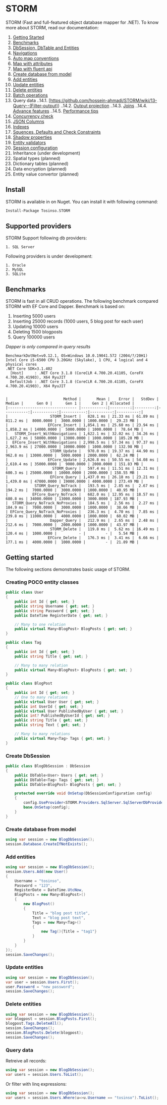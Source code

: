 # STORM
STORM (Fast and full-featured object database mapper for .NET). To know more about STORM, read our documentation:

1. [Getting Started](https://github.com/hossein-ahmadi/STORM/wiki/01---Getting-Started)
2. [Benchmarks](https://github.com/hossein-ahmadi/STORM/wiki/02-Benchmarks)
3. [DbSession, DbTable and Entities](https://github.com/hossein-ahmadi/STORM/wiki/03-DbSession,-DbTable-and-Entities)
4. [Navigations](https://github.com/hossein-ahmadi/STORM/wiki/04-Navigations)
6. [Auto map conventions](https://github.com/hossein-ahmadi/STORM/wiki/05-Auto-map-conventions)
7. [Map with attributes](https://github.com/hossein-ahmadi/STORM/wiki/06-Map-with-attributes)
9. [Map with fluent api](https://github.com/hossein-ahmadi/STORM/wiki/07-Map-with-fluent-api)
8. [Create database from model](https://github.com/hossein-ahmadi/STORM/wiki/08-Create-database-from-model)
10. [Add entities](https://github.com/hossein-ahmadi/STORM/wiki/09-Add-entities)
11. [Update entities](https://github.com/hossein-ahmadi/STORM/wiki/10-Update-entities)
12. [Delete entities](https://github.com/hossein-ahmadi/STORM/wiki/11-Delete-entities)
13. [Batch operations](https://github.com/hossein-ahmadi/STORM/wiki/12-Batch-operations)
14. Query data
..14.1. [https://github.com/hossein-ahmadi/STORM/wiki/13-Query--(Filter-output))
..14.2. [Output projection](https://github.com/hossein-ahmadi/STORM/wiki/14-Query-(Output-projection))
..14.3. [Joins](https://github.com/hossein-ahmadi/STORM/wiki/15-Query-(Joins))
..14.4. [Advance features](https://github.com/hossein-ahmadi/STORM/wiki/16-Query-(Advance-features))
..14.5. [Performance tips](https://github.com/hossein-ahmadi/STORM/wiki/17-Query-(Performance-tips))
15. [Concurrency check](https://github.com/hossein-ahmadi/STORM/wiki/18-Concurrency-check)
16. [JSON Columns](https://github.com/hossein-ahmadi/STORM/wiki/19-JSON-Columns)
17. [Indexes](https://github.com/hossein-ahmadi/STORM/wiki/20-Indexes)
18. [Squences, Defaults and Check Constraints](https://github.com/hossein-ahmadi/STORM/wiki/21-Sequences,-Default-and-Check-constraints)
19. [Shadow properties](https://github.com/hossein-ahmadi/STORM/wiki/22-Shadow-properties)
20. [Entity validators](https://github.com/hossein-ahmadi/STORM/wiki/24-Entity-validators)
21. [Session configuration](https://github.com/hossein-ahmadi/STORM/wiki/23-Session-configuration)    
22. Inheritance (under development)
23. Spatial types (planned)
24. Dictionary tables (planned)
25. Data encryption (planned)
26. Entity value convertor (planned)

## Install
STORM is available in on Nuget. You can install it with following command:

```sh
Install-Package Tosinso.STORM
```

## Supported providers
STORM Support following db providers:

    1. SQL Server

Following providers is under development:

    1. Oracle
    2. MySQL
    3. SQLite

## Benchmarks
STORM is fast in all CRUD operations. The following benchmark compared STORM with EF Core and Dapper. Benchmark is based on:

1. Inserting 5000 users
1. Inserting 25000 records (1000 users, 5 blog post for each user)
2. Updating 10000 users
3. Deleting 1500 blogposts
4. Query 100000 users

<i>Dapper is only compared in query results</i>

```
BenchmarkDotNet=v0.12.1, OS=Windows 10.0.19041.572 (2004/?/20H1)
Intel Core i5-6500 CPU 3.20GHz (Skylake), 1 CPU, 4 logical and 4 physical cores
.NET Core SDK=3.1.402
  [Host]     : .NET Core 3.1.8 (CoreCLR 4.700.20.41105, CoreFX 4.700.20.41903), X64 RyuJIT
  DefaultJob : .NET Core 3.1.8 (CoreCLR 4.700.20.41105, CoreFX 4.700.20.41903), X64 RyuJIT


|                         Method |       Mean |    Error |   StdDev |     Median |      Gen 0 |      Gen 1 |     Gen 2 | Allocated |
|------------------------------- |-----------:|---------:|---------:|-----------:|-----------:|-----------:|----------:|----------:|
|                   STORM_Insert |   828.1 ms | 21.33 ms | 61.89 ms |   811.2 ms |  8000.0000 |  3000.0000 | 1000.0000 |  29.23 MB |
|                  EFCore_Insert | 1,854.1 ms | 25.60 ms | 23.94 ms | 1,858.2 ms | 14000.0000 |  5000.0000 | 1000.0000 |  78.64 MB |
|   STORM_Insert_WithNavigations | 1,622.1 ms | 32.02 ms | 34.26 ms | 1,627.2 ms | 58000.0000 | 13000.0000 | 1000.0000 | 185.28 MB |
|  EFCore_Insert_WithNavigations | 2,998.5 ms | 57.34 ms | 97.37 ms | 2,963.9 ms | 27000.0000 | 10000.0000 | 1000.0000 | 132.98 MB |
|                   STORM_Update |   970.0 ms | 19.37 ms | 44.90 ms |   962.8 ms | 13000.0000 |  5000.0000 | 2000.0000 |  62.24 MB |
|                  EFCore_Update | 2,626.8 ms | 50.55 ms | 54.08 ms | 2,610.4 ms | 35000.0000 |  9000.0000 | 2000.0000 | 151.83 MB |
|                    STORM_Query |   597.4 ms | 11.51 ms | 12.31 ms |   600.3 ms | 25000.0000 | 10000.0000 | 2000.0000 | 158.55 MB |
|                   EFCore_Query | 1,437.0 ms | 26.18 ms | 23.21 ms | 1,439.0 ms | 47000.0000 | 19000.0000 | 4000.0000 | 273.49 MB |
|            STORM_Query_NoTrack |   193.5 ms |  2.85 ms |  2.67 ms |   194.2 ms |  7000.0000 |  3000.0000 | 1000.0000 |  40.95 MB |
|           EFCore_Query_NoTrack |   682.0 ms | 12.95 ms | 18.57 ms |   680.8 ms | 34000.0000 | 13000.0000 | 3000.0000 | 187.93 MB |
|  STORM_Query_NoTrack_NoProxies |   184.5 ms |  2.56 ms |  2.27 ms |   184.9 ms |  7000.0000 |  3000.0000 | 1000.0000 |  38.66 MB |
| EFCore_Query_NoTrack_NoProxies |   236.3 ms |  4.70 ms |  7.85 ms |   239.8 ms | 11000.0000 |  4000.0000 | 1000.0000 |  60.02 MB |
|                   Dapper_Query |   212.9 ms |  2.65 ms |  2.48 ms |   212.6 ms |  7000.0000 |  2000.0000 | 1000.0000 |  43.97 MB |
|                   STORM_Delete |   119.8 ms |  5.62 ms | 16.49 ms |   120.4 ms |  1000.0000 |          - |         - |   5.54 MB |
|                  EFCore_Delete |   176.3 ms |  3.41 ms |  6.66 ms |   177.1 ms |  4000.0000 |  1000.0000 |         - |  21.89 MB |
```

## Getting started
The following sections demonstrates basic usage of STORM.

### Creating POCO entity classes

```cs
public class User
{
	public int Id { get; set; }
	public string Username { get; set; }
	public string Password { get; set; }
	public DateTime RegisterDate { get; set; }

	// Many to one relation
	public virtual Many<BlogPost> BlogPosts { get; set; }
}

public class Tag
{
	public int Id { get; set; }
	public string Title { get; set; }

	// Many to many relation
	public virtual Many<BlogPost> BlogPosts { get; set; }
}

public class BlogPost
{
	public int Id { get; set; }
	// One to many relations
	public virtual User User { get; set; }
	public int UserId { get; set; }
	public virtual User PublishedByUser { get; set; }
	public int? PublishedByUserId { get; set; }
	public string Title { get; set; }
	public string Text { get; set; }

	// Many to many relations
	public virtual Many<Tag> Tags { get; set; }
}
```

### Create DbSession

```cs
public class BlogDbSession : DbSession
{
    public DbTable<User> Users { get; set; }
    public DbTable<Tag> Tags { get; set; }
    public DbTable<BlogPost> BlogPosts { get; set; }

    protected override void OnSetup(DbSessionConfiguration config)
    {
        config.UseProvider<STORM.Providers.SqlServer.SqlServerDbProvider>("Data Source=.;Initial Catalog=BlogDb;Integrated Security=true;MultipleActiveResultSets=True");
        base.OnSetup(config);
    }
}
```

### Create database from model

```cs
using var session = new BlogDbSession();
session.Database.CreateIfNotExists();
```

### Add entities

```cs
using var session = new BlogDbSession();
session.Users.Add(new User()
{
    Username = "tosinso",
    Password = "123",
    RegisterDate = DateTime.UtcNow,
    BlogPosts = new Many<BlogPost>()
    {
        new BlogPost()
        {
            Title = "blog post title",
            Text = "blog post text",
            Tags = new Many<Tag>()
            {
                new Tag(){Title = "tag1"}
            }
        }
    }
});
session.SaveChanges();
```

### Update entities

```cs
using var session = new BlogDbSession();
var user = session.Users.First();
user.Password = "new password";
session.SaveChanges();
```

### Delete entities

```cs
using var session = new BlogDbSession();
var blogpost = session.BlogPosts.First();
blogpost.Tags.DeleteAll();
session.SaveChanges();
session.BlogPosts.Delete(blogpost);
session.SaveChanges();
```

### Query data

Retreive all records:
```cs
using var session = new BlogDbSession();
var users = session.Users.ToList();
```

Or filter with linq expressions:

```cs
using var session = new BlogDbSession();
var users = session.Users.Where(u=>u.Username == "tosinso").ToList();
```
